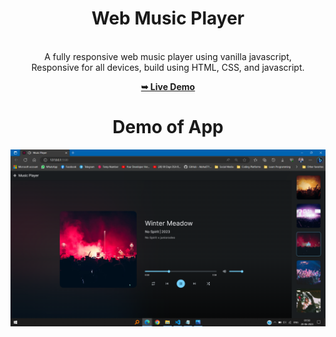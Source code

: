# <h1 align="center">Web Music Player</h1>

<br>
<div align="center">
A fully responsive web music player using vanilla javascript,
<br/>
Responsive for all devices, build using HTML, CSS, and javascript.
<div/>


<a href="https://sumitmalakar25.github.io/Music-Player/"><strong>➥ Live Demo</strong></a>


# Demo of App

![Music Player Desktop Demo](./readme-images/desktop.png "Desktop Demo")

